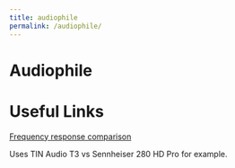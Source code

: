 ```yaml
---
title: audiophile
permalink: /audiophile/
---
```


Audiophile
==

# Useful Links

[Frequency response comparison](https://www.rtings.com/headphones/1-4/graph#789/3992/299)

Uses TIN Audio T3 vs Sennheiser 280 HD Pro for example.
